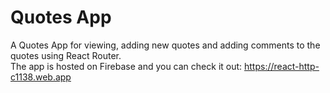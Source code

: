 # Quotes App
A Quotes App for viewing, adding new quotes and adding comments to the quotes using React Router.
<br />The app is hosted on Firebase and you can check it out: https://react-http-c1138.web.app
